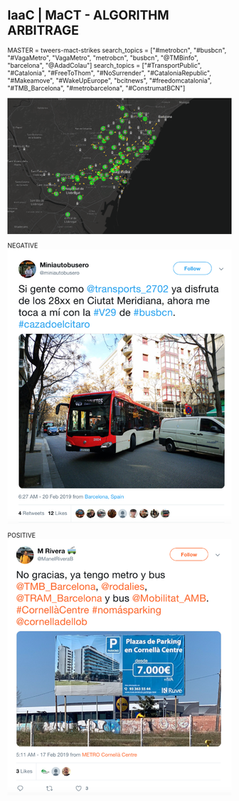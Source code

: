 IaaC | MaCT - ALGORITHM ARBITRAGE
===========================
MASTER =  tweers-mact-strikes
search_topics = ["#metrobcn", "#busbcn", "#VagaMetro", "VagaMetro", "metrobcn", "busbcn", "@TMBinfo", "barcelona", "@AdadColau"]
search_topics = ["#TransportPublic", "#Catalonia", "#FreeToThom", "#NoSurrender", "#CataloniaRepublic",
                     "#Makeamove", "#WakeUpEurope", "bcitnews", "#freedomcatalonia", "#TMB_Barcelona",
                     "#metrobarcelona", "#ConstrumatBCN"]

![Screenshot](screenshot.png)

NEGATIVE
![Screenshot](sample-1.png)

POSITIVE
![Screenshot](sample-2.png)

